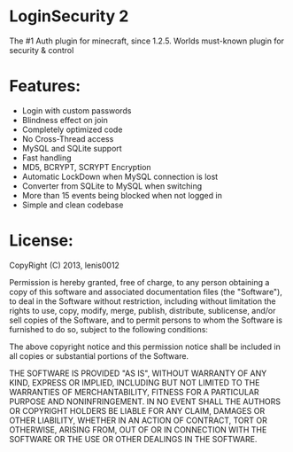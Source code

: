 LoginSecurity 2
==============
The #1 Auth plugin for minecraft, since 1.2.5. Worlds must-known plugin for security & control

Features:
========
- Login with custom passwords
- Blindness effect on join
- Completely optimized code
- No Cross-Thread access
- MySQL and SQLite support
- Fast handling
- MD5, BCRYPT, SCRYPT Encryption
- Automatic LockDown when MySQL connection is lost
- Converter from SQLite to MySQL when switching
- More than 15 events being blocked when not logged in
- Simple and clean codebase

License:
=======

CopyRight (C) 2013, lenis0012


Permission is hereby granted, free of charge, to any person obtaining a copy of this software and associated documentation files (the "Software"), to deal in the Software without restriction, including without limitation the rights to use, copy, modify, merge, publish, distribute, sublicense, and/or sell copies of the Software, and to permit persons to whom the Software is furnished to do so, subject to the following conditions:

The above copyright notice and this permission notice shall be included in all copies or substantial portions of the Software.

THE SOFTWARE IS PROVIDED "AS IS", WITHOUT WARRANTY OF ANY KIND, EXPRESS OR IMPLIED, INCLUDING BUT NOT LIMITED TO THE WARRANTIES OF MERCHANTABILITY, FITNESS FOR A PARTICULAR PURPOSE AND NONINFRINGEMENT. IN NO EVENT SHALL THE AUTHORS OR COPYRIGHT HOLDERS BE LIABLE FOR ANY CLAIM, DAMAGES OR OTHER LIABILITY, WHETHER IN AN ACTION OF CONTRACT, TORT OR OTHERWISE, ARISING FROM, OUT OF OR IN CONNECTION WITH THE SOFTWARE OR THE USE OR OTHER DEALINGS IN THE SOFTWARE.
